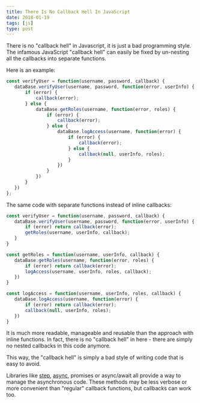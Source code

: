 ```yaml
---
title: There Is No Callback Hell In JavaScript
date: 2018-01-19
tags: [js]
type: post
---
```


There is no "callback hell" in Javascript, it is just a bad programming style.
The infamous JavaScript "callback hell" can easily be fixed by un-nesting all the callbacks into separate functions.
<!-- more -->

Here is an example:

```javascript
const verifyUser = function(username, password, callback) {
   dataBase.verifyUser(username, password, function(error, userInfo) {
       if (error) {
           callback(error);
       } else {
           dataBase.getRoles(username, function(error, roles) {
               if (error) {
                   callback(error);
               } else {
                   dataBase.logAccess(username, function(error) {
                       if (error) {
                           callback(error);
                       } else {
                           callback(null, userInfo, roles);
                       }
                   })
               }
           })
       }
   })
};
```

The same code with separate functions instead of inline callbacks:

```javascript
const verifyUser = function(username, password, callback) {
   dataBase.verifyUser(username, password, function(error, userInfo) {
       if (error) return callback(error);
       getRoles(username, userInfo, callback);
   }
}

const getRoles = function(username, userInfo, callback) {
   dataBase.getRoles(username, function(error, roles) {
       if (error) return callback(error);
       logAccess(username, userInfo, roles, callback);
   })
}

const logAccess = function(username, userInfo, roles, callback) {
   dataBase.logAccess(username, function(error) {
       if (error) return callback(error);
       callback(null, userInfo, roles);
   })
}
```

It is much more readable, manageable and reusable than the approach with inline functions.
In fact, there is no "callback hell" in here - there are simply no nested callbacks in this code anymore.

This way, the "callback hell" is simply a bad style of writing code that is easy to avoid.

Libraries like [step](https://github.com/creationix/step), [async](https://github.com/caolan/async), promises or async/await all provide a way to manage the asynchronous code.
These methods may be less verbose or more convenient than "regular" callback functions, but callbacks can work too.
